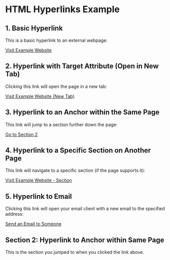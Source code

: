 <!DOCTYPE html>
<html lang="en">
<head>
 <meta charset="UTF-8">
 <meta name="viewport" content="width=device-width, initial-scale=1.0">
 <title>HTML Hyperlinks Example</title>
</head>
<body>
 <h1>HTML Hyperlinks Example</h1>
 <h2>1. Basic Hyperlink</h2>
 <p>This is a basic hyperlink to an external webpage:</p>
 <a href="https://www.example.com">Visit Example Website</a>
 <h2>2. Hyperlink with Target Attribute (Open in New Tab)</h2>
 <p>Clicking this link will open the page in a new tab:</p>
 <a href="https://www.example.com" target="_blank">Visit Example Website (New Tab)</a>
 <h2>3. Hyperlink to an Anchor within the Same Page</h2>
 <p>This link will jump to a section further down the page:</p>
 <a href="#section2">Go to Section 2</a>
 <h2>4. Hyperlink to a Specific Section on Another Page</h2>
 <p>This link will navigate to a specific section (if the page supports it):</p>
 <a href="https://www.example.com#section">Visit Example Website - Section</a>
 <h2>5. Hyperlink to Email</h2>
 <p>Clicking this link will open your email client with a new email to the specified address:</p>
 <a href="mailto:someone@example.com">Send an Email to Someone</a>
 <h2 id="section2">Section 2: Hyperlink to Anchor within Same Page</h2>
 <p>This is the section you jumped to when you clicked the link above.</p>
</body>
</html> 

